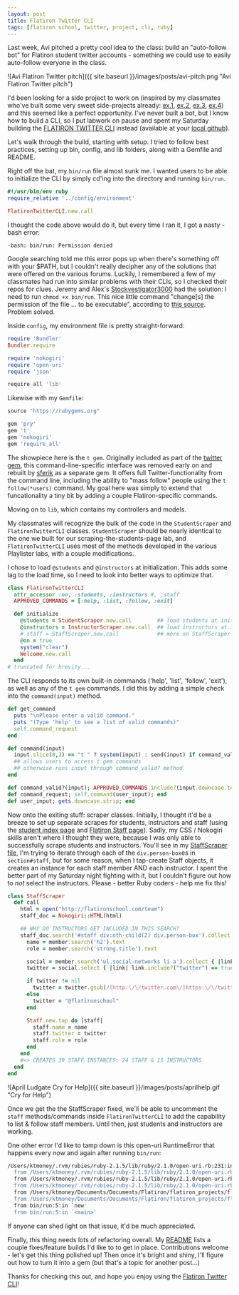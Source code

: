 ```yaml
---
layout: post
title: Flatiron Twitter CLI
tags: [flatiron school, twitter, project, cli, ruby]
---
```


Last week, Avi pitched a pretty cool idea to the class: build an "auto-follow bot" for Flatiron student twitter accounts - something we could use to easily auto-follow everyone in the class.

![Avi Flatiron Twitter pitch]({{ site.baseurl }}/images/posts/avi-pitch.png "Avi Flatiron Twitter pitch")

I'd been looking for a side project to work on (inspired by my classmates who've built some very sweet side-projects already: [ex.1](http://rebecca-eakins.github.io/2015/02/23/how-to-combat-writers-block-and-boost-noob-cred.html), [ex.2](http://www.thegreatcodeadventure.com/weather-for-dummies/), [ex.3](http://www.thegreatcodeadventure.com/sinatra-gets-me-all-the-cats/), [ex.4](http://www.seijinaganuma.com/2015/02/scrape-it-ball/)) and this seemed like a perfect opportunity. I've never built a bot, but I know how to build a CLI, so I put labwork on pause and spent my Saturday building the [FLATIRON TWITTER CLI](https://github.com/ktravers/flatiron-twitter-cli) instead (available at your [local github](https://github.com/ktravers/flatiron-twitter-cli)).

Let's walk through the build, starting with setup. I tried to follow best practices, setting up bin, config, and lib folders, along with a Gemfile and README.

Right off the bat, my `bin/run` file almost sunk me. I wanted users to be able to initialize the CLI by simply cd'ing into the directory and running `bin/run`.

```ruby
#!/usr/bin/env ruby
require_relative '../config/environment'

FlatironTwitterCLI.new.call
```

I thought the code above would do it, but every time I ran it, I got a nasty -bash error:

`-bash: bin/run: Permission denied`

Google searching told me this error pops up when there's something off with your $PATH, but I couldn't really decipher any of the solutions that were offered on the various forums. Luckily, I remembered a few of my classmates had run into similar problems with their CLIs, so I checked their repos for clues. Jeremy and Alex's [Stockvestigator3000](https://github.com/jeremysklarsky/stock-cli) had the solution: I need to run `chmod +x bin/run`. This nice little command "change[s] the permission of the file ... to be executable", according to [this source](http://www.cyberciti.biz/faq/howto-unix-command-run-execute-bin-files-in-linux/). Problem solved.

Inside `config`, my environment file is pretty straight-forward:

```ruby
require 'Bundler'
Bundler.require

require 'nokogiri'
require 'open-uri'
require 'json'

require_all 'lib'
```

Likewise with my `Gemfile`:

```ruby
source "https://rubygems.org"

gem 'pry'
gem 't'
gem 'nokogiri'
gem 'require_all'
```

The showpiece here is the `t gem`. Originally included as part of the [twitter gem](http://sferik.github.io/twitter/), this command-line-specific interface was removed early on and rebuilt by [sferik](https://github.com/sferik) as a separate gem. It offers full Twitter-functionality from the command line, including the ability to "mass follow" people using the `t follow(*users)` command. My goal here was simply to extend that funcationality a tiny bit by adding a couple Flatiron-specific commands.

Moving on to `lib`, which contains my controllers and models.

My classmates will recognize the bulk of the code in the `StudentScraper` and `FlatironTwitterCLI` classes. `StudentScraper` should be nearly identical to the one we built for our scraping-the-students-page lab, and `FlatironTwitterCLI` uses most of the methods developed in the various Playlister labs, with a couple modifications.

I chose to load `@students` and `@instructors` at initialization. This adds some lag to the load time, so I need to look into better ways to optimize that.

```ruby
class FlatironTwitterCLI
  attr_accessor :on, :students, :instructors #, :staff
  APPROVED_COMMANDS = [:help, :list, :follow, :exit]

  def initialize
    @students = StudentScraper.new.call        ## load students at init
    @instructors = InstructorScraper.new.call  ## load instructors at init
    # staff = StaffScraper.new.call            ## more on StaffScraper later...
    @on = true
    system("clear")
    Welcome.new.call
  end
# truncated for brevity...
```

The CLI responds to its own built-in commands ('help', 'list', 'follow', 'exit'), as well as any of the `t gem` commands. I did this by adding a simple check into the `command(input)` method.

```ruby
def get_command
  puts "\nPlease enter a valid command."
  puts "(Type 'help' to see a list of valid commands)"
  self.command_request
end

def command(input)
  input.slice(0,2) == "t " ? system(input) : send(input) if command_valid?(input)
  ## allows users to access t gem commands
  ## otherwise runs input through command_valid? method
end

def command_valid?(input); APPROVED_COMMANDS.include?(input.downcase.to_sym); end
def command_request; self.command(user_input); end
def user_input; gets.downcase.strip; end
```

Now onto the exiting stuff: scraper classes. Initially, I thought it'd be a breeze to set up separate scrapes for students, instructors and staff (using the [student index page](http://ruby007.students.flatironschool.com/) and [Flatiron Staff page](http://flatironschool.com/team#staff)). Sadly, my CSS / Nokogiri skills aren't where I thought they were, because I was only able to successfully scrape students and instructors. You'll see in my [StaffScraper file](https://github.com/ktravers/flatiron-twitter-cli/blob/master/lib/models/staff_scraper.rb), I'm trying to iterate through each of the `div.person-box`es in `section#staff`, but for some reason, when I tap-create Staff objects, it creates an instance for each staff member AND each instructor. I spent the better part of my Saturday night fighting with it, but I couldn't figure out how to _not_ select the instructors. Please - better Ruby coders - help me fix this!

```ruby
class StaffScraper
  def call
    html = open("http://flatironschool.com/team")
    staff_doc = Nokogiri::HTML(html)

    ## WHY DO INSTRUCTORS GET INCLUDED IN THIS SEARCH?
    staff_doc.search('#staff div:nth-child(2) div.person-box').collect do |member|
      name = member.search('h2').text
      role = member.search('strong.title').text

      social = member.search('ul.social-networks li a').collect { |link| link['href'] }
      twitter = social.select { |link| link.include?("twitter") == true}.first

      if twitter != nil
        twitter = twitter.gsub(/(http:\/\/twitter.com\/|https:\/\/twitter.com\/)/,"@")
      else
        twitter = "@flatironschool"
      end

      Staff.new.tap do |staff|
        staff.name = name
        staff.twitter = twitter
        staff.role = role
      end
    end
    #=> CREATES 39 STAFF INSTANCES: 24 STAFF & 15 INSTRUCTORS
  end
end
```

![April Ludgate Cry for Help]({{ site.baseurl }}/images/posts/aprilhelp.gif "Cry for Help")

Once we get the the StaffScraper fixed, we'll be able to uncomment the `staff` methods/commands inside `FlatironTwitterCLI` to add the capability to list & follow staff members. Until then, just students and instructors are working.

One other error I'd like to tamp down is this open-uri RuntimeError that happens every now and again after running `bin/run`:

```bash
/Users/ktmoney/.rvm/rubies/ruby-2.1.5/lib/ruby/2.1.0/open-uri.rb:231:in `open_loop': HTTP redirection loop: http://flatironschool.com/team (RuntimeError)
  from /Users/ktmoney/.rvm/rubies/ruby-2.1.5/lib/ruby/2.1.0/open-uri.rb:149:in `open_uri'
  from /Users/ktmoney/.rvm/rubies/ruby-2.1.5/lib/ruby/2.1.0/open-uri.rb:704:in `open'
  from /Users/ktmoney/.rvm/rubies/ruby-2.1.5/lib/ruby/2.1.0/open-uri.rb:34:in `open'
  from /Users/ktmoney/Documents/Documents/Flatiron/flatiron_projects/flatiron-twitter/lib/instructor_scraper.rb:7:in `call'
  from /Users/ktmoney/Documents/Documents/Flatiron/flatiron_projects/flatiron-twitter/lib/controllers/flatiron_twitter_cli.rb:8:in `initialize'
  from bin/run:5:in `new'
  from bin/run:5:in `<main>'
```

If anyone can shed light on that issue, it'd be much appreciated.

Finally, this thing needs lots of refactoring overall. My [README](https://github.com/ktravers/flatiron-twitter-cli#todo) lists a couple fixes/feature builds I'd like to to get in place. Contributions welcome - let's get this thing polished up! Then once it's bright and shiny, I'll figure out how to turn it into a gem (but that's a topic for another post...)

Thanks for checking this out, and hope you enjoy using the [Flatiron Twitter CLI](https://github.com/ktravers/flatiron-twitter-cli)!
